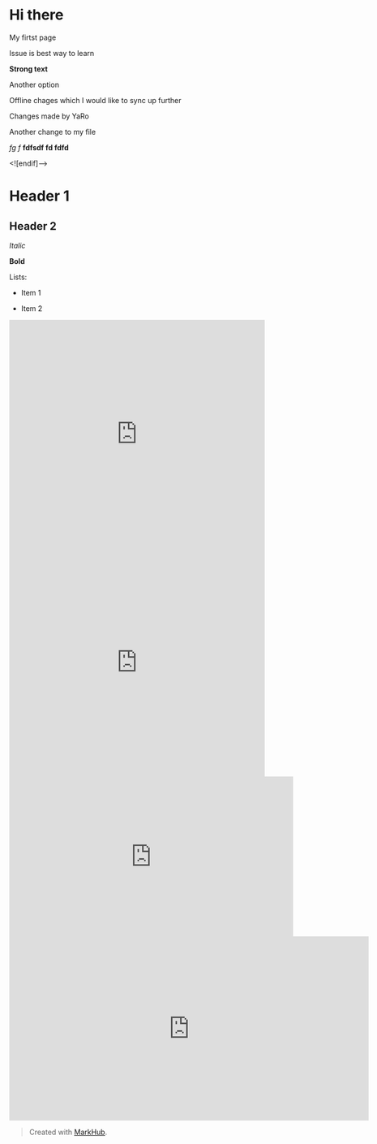 # Hi there

My firtst page

Issue is best way to learn

**Strong text**

Another option

Offline chages which I would like to sync up further

Changes made by YaRo

Another change to my file

*fg f*
**fdfsdf fd fdfd** 

<![endif]-->

# Header 1

## Header 2

*Italic*

**Bold**

Lists:

* Item 1

* Item 2


<iframe src="https://forms.gle/J58W9g7ERsCH1No9A" width="100%" style="min-height: 450px;" frameborder="0" marginheight="0" marginwidth="0"></iframe>

<iframe src="https://www.draw.io/?lightbox=1&highlight=0000ff&edit=_blank&layers=1&nav=1#G1KLSb1HvQK51SVUJbIxr07QLAouwbQsdh" width="100%" style="min-height: 450px;" frameborder="0" marginheight="0" marginwidth="0"></iframe>

<iframe width="560" height="315" src="https://www.youtube.com/embed/X_AUmIwWbtc" frameborder="0" allow="accelerometer; autoplay; encrypted-media; gyroscope; picture-in-picture" allowfullscreen></iframe>

<iframe src="https://h5p.org/h5p/embed/707" width="709" height="363" frameborder="0" allowfullscreen="allowfullscreen"></iframe><script src="https://h5p.org/sites/all/modules/h5p/library/js/h5p-resizer.js" charset="UTF-8"></script>


> Created with [MarkHub](http://markhub.io/).
<!--markhub_data:
eyJoaXN0b3J5IjpbMTc1NTEzMDM3MCw3NjcwMjM4ODUsLTE2OT
U4NzQwOTYsMTAyNjE3NjA5MCwtMTUwNjMyOTA5MCw4OTMxNDY5
ODMsNTgyOTQ4MjQxLDczOTEwOTg0NSwxNTcyODE1MzA3LDg1Mj
YzMzcxMSwxOTM0NzQxMDQsLTExMjQ4NzM0NDMsLTE5MDQzMzcw
MCwxNzY2MzA1NTk4LDEwMzE2NjU4ODIsLTQyMDI2ODg5N119
-->